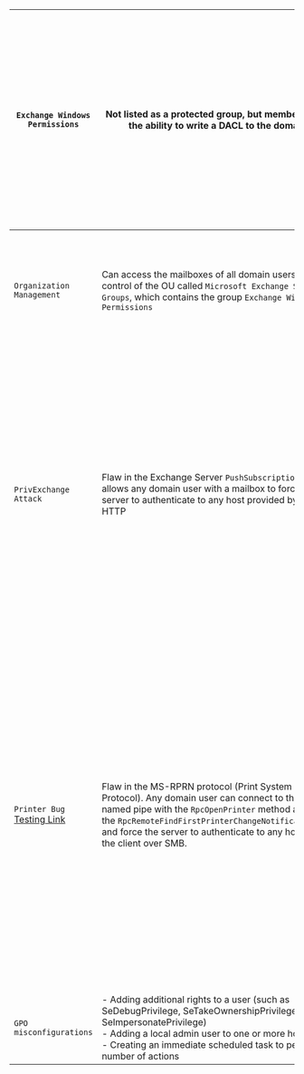 

| `Exchange Windows Permissions`                                                                                  | Not listed as a protected group, but members are granted the ability to write a DACL to the domain object                                                                                                                                                                                                 | This can be leveraged to give a user DCSync privileges. An attacker can add accounts to this group by leveraging a DACL misconfiguration (possible) or by leveraging a compromised account that is a member of the Account Operators group. [Techniques](https://github.com/gdedrouas/Exchange-AD-Privesc)                                                                                                            |
| --------------------------------------------------------------------------------------------------------------- | --------------------------------------------------------------------------------------------------------------------------------------------------------------------------------------------------------------------------------------------------------------------------------------------------------- | --------------------------------------------------------------------------------------------------------------------------------------------------------------------------------------------------------------------------------------------------------------------------------------------------------------------------------------------------------------------------------------------------------------------- |
| `Organization Management`                                                                                       | Can access the mailboxes of all domain users. Has full control of the OU called `Microsoft Exchange Security Groups`, which contains the group `Exchange Windows Permissions`                                                                                                                             | This group also has full control of the OU called `Microsoft Exchange Security Groups`, which contains the group `Exchange Windows Permissions`                                                                                                                                                                                                                                                                       |
| `PrivExchange Attack`                                                                                           | Flaw in the Exchange Server `PushSubscription` feature, which allows any domain user with a mailbox to force the Exchange server to authenticate to any host provided by the client over HTTP                                                                                                             | The Exchange service runs as SYSTEM and has WriteDACL. This flaw can be leveraged to relay to LDAP and dump the domain NTDS database. If we cannot relay to LDAP, this can be leveraged to relay and authenticate to other hosts within the domain. This attack will take you directly to Domain Admin with any authenticated domain user account.                                                                    |
| `Printer Bug` [Testing Link](https://github.com/NotMedic/NetNTLMtoSilverTicket/blob/master/Get-SpoolStatus.ps1) | Flaw in the MS-RPRN protocol (Print System Remote Protocol). Any domain user can connect to the spool's named pipe with the `RpcOpenPrinter` method and use the `RpcRemoteFindFirstPrinterChangeNotificationEx` method, and force the server to authenticate to any host provided by the client over SMB. | This attack can be leveraged to relay to LDAP and grant your attacker account DCSync privileges to retrieve all password hashes from AD. The attack can also be used to relay LDAP authentication and grant Resource-Based Constrained Delegation (RBCD) privileges for the victim to a computer account under our control, thus giving the attacker privileges to authenticate as any user on the victim's computer. |
| `GPO misconfigurations`                                                                                         | - Adding additional rights to a user (such as SeDebugPrivilege, SeTakeOwnershipPrivilege, or SeImpersonatePrivilege)<br>- Adding a local admin user to one or more hosts<br>- Creating an immediate scheduled task to perform any number of actions                                                       |                                                                                                                                                                                                                                                                                                                                                                                                                       |

